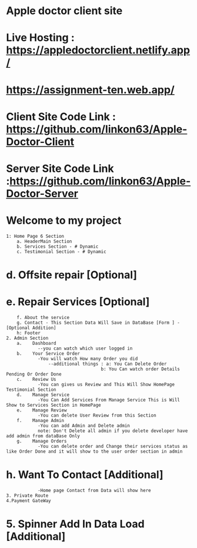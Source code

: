 # Apple doctor client site

# Live Hosting : https://appledoctorclient.netlify.app/ 
#                https://assignment-ten.web.app/
# Client Site Code Link : https://github.com/linkon63/Apple-Doctor-Client
# Server Site Code Link :https://github.com/linkon63/Apple-Doctor-Server

# Welcome to my project
    1: Home Page 6 Section
        a. HeaderMain Section 
        b. Services Section - # Dynamic
        c. Testimonial Section - # Dynamic
#        d. Offsite repair [Optional]
#        e. Repair Services [Optional]
        f. About the service
        g. Contact - This Section Data Will Save in DataBase [Form ] - [Optional Addition]
        h: Footer 
    2. Admin Section 
        a.    Dashboard
                --you can watch which user logged in
        b.    Your Service Order 
                -You will watch How many Order you did
                    --additional things : a: You Can Delete Order 
                                        b: You Can watch order Details Pending Or Order Done 
        c.    Review Us 
                -You can gives us Review and This Will Show HomePage Testimonial Section
        d.    Manage Service
                -You Can Add Services From Manage Service This is Will Show to Services Section in HomePage
        e.    Manage Review
                -You can delete User Review from this Section
        f.    Manage Admin
                -You can add Admin and Delete admin
                note: Don't Delete all admin if you delete developer have add admin from dataBase Only
        g.    Manage Orders
                -You can delete order and Change their services status as like Order Done and it will show to the user order section in admin
#       h.    Want To Contact [Additional]
                -Home page Contact from Data will show here
    3. Private Route
    4.Payment GateWay
#   5. Spinner Add In Data Load [Additional]
